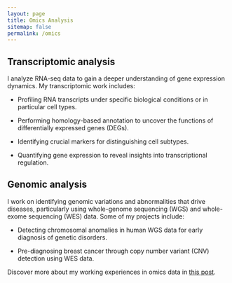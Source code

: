 ```yaml
---
layout: page
title: Omics Analysis
sitemap: false
permalink: /omics
---
```


## Transcriptomic analysis

I analyze RNA-seq data to gain a deeper understanding of gene expression dynamics. My transcriptomic work includes:

- Profiling RNA transcripts under specific biological conditions or in particular cell types.

- Performing homology-based annotation to uncover the functions of differentially expressed genes (DEGs).

- Identifying crucial markers for distinguishing cell subtypes.

- Quantifying gene expression to reveal insights into transcriptional regulation.


## Genomic analysis

I work on identifying genomic variations and abnormalities that drive diseases, particularly using whole-genome sequencing (WGS) and whole-exome sequencing (WES) data. Some of my projects include:

- Detecting chromosomal anomalies in human WGS data for early diagnosis of genetic disorders.

- Pre-diagnosing breast cancer through copy number variant (CNV) detection using WES data.

Discover more about my working experiences in omics data in [this post](https://vanngocthuyla.github.io/posts/omics/omics_intro).
